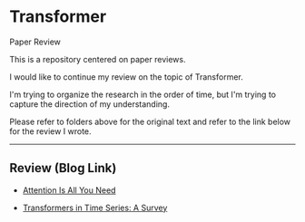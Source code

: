 # Transformer

Paper Review

This is a repository centered on paper reviews.

I would like to continue my review on the topic of Transformer.

I'm trying to organize the research in the order of time, but I'm trying to capture the direction of my understanding.

Please refer to folders above for the original text and refer to the link below for the review I wrote.

__________

## Review (Blog Link)

- [Attention Is All You Need](https://seollane22.tistory.com/20)

- [Transformers in Time Series: A Survey](https://seollane22.tistory.com/21)
